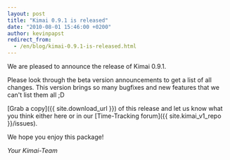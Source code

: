 ```yaml
---
layout: post
title: "Kimai 0.9.1 is released"
date: "2010-08-01 15:46:00 +0200"
author: kevinpapst
redirect_from:
  - /en/blog/kimai-0.9.1-is-released.html
---
```


We are pleased to announce the release of Kimai 0.9.1.

Please look through the beta version announcements to get a list of all changes.
This version brings so many bugfixes and new features that we can't list them all ;D

[Grab a copy]({{ site.download_url }}) of this release and let us know what you think either here or in our [Time-Tracking forum]({{ site.kimai_v1_repo }}/issues).

We hope you enjoy this package!

*Your Kimai-Team*
